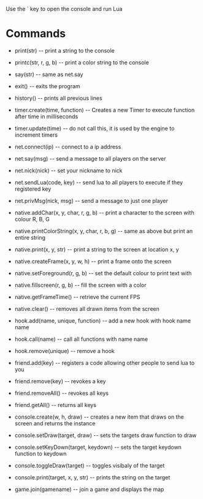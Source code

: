 Use the ` key to open the console and run Lua

Commands
===============

* print(str) -- print a string to the console
* printc(str, r, g, b) -- print a color string to the console
* say(str) -- same as net.say
* exit() -- exits the program
* history() -- prints all previous lines

* timer.create(time, function) -- Creates a new Timer to execute function after time in milliseconds
* timer.update(time) -- do not call this, it is used by the engine to increment timers

* net.connect(ip) -- connect to a ip address
* net.say(msg) -- send a message to all players on the server
* net.nick(nick) -- set your nickname to nick
* net.sendLua(code, key) -- send lua to all players to execute if they registered key
* net.privMsg(nick, msg) -- send a message to just one player

* native.addChar(x, y, char, r, g, b) -- print a character to the screen with colour R, B, G
* native.printColorString(x, y, char, r, b, g) -- same as above but print an entire string
* native.print(x, y, str) -- print a string to the screen at location x, y
* native.createFrame(x, y, w, h) -- print a frame onto the screen
* native.setForeground(r, g, b) -- set the default colour to print text with
* native.fillscreen(r, g, b) -- fill the screen with a color
* native.getFrameTime() -- retrieve the current FPS
* native.clear() -- removes all drawn items from the screen

* hook.add(name, unique, function) -- add a new hook with hook name name
* hook.call(name) -- call all functions with name name
* hook.remove(unique) -- remove a hook

* friend.add(key) -- registers a code allowing other people to send lua to you
* friend.remove(key) -- revokes a key
* friend.removeAll() -- revokes all keys
* friend.getAll() -- returns all keys

* console.create(w, h, draw) -- creates a new item that draws on the screen and returns the instance
* console.setDraw(target, draw) -- sets the targets draw function to draw
* console.setKeyDown(target, keydown) -- sets the target keydown function to keydown
* console.toggleDraw(target) -- toggles visibaly of the target
* console.print(target, x, y, str) -- prints the string on the target

* game.join(gamename) -- join a game and displays the map